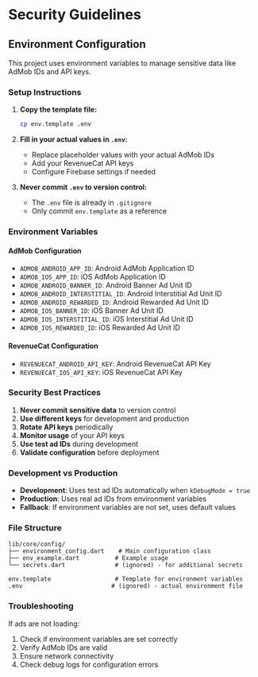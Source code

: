 # Security Guidelines

## Environment Configuration

This project uses environment variables to manage sensitive data like AdMob IDs and API keys.

### Setup Instructions

1. **Copy the template file:**

   ```bash
   cp env.template .env
   ```

2. **Fill in your actual values in `.env`:**

   - Replace placeholder values with your actual AdMob IDs
   - Add your RevenueCat API keys
   - Configure Firebase settings if needed

3. **Never commit `.env` to version control:**
   - The `.env` file is already in `.gitignore`
   - Only commit `env.template` as a reference

### Environment Variables

#### AdMob Configuration

- `ADMOB_ANDROID_APP_ID`: Android AdMob Application ID
- `ADMOB_IOS_APP_ID`: iOS AdMob Application ID
- `ADMOB_ANDROID_BANNER_ID`: Android Banner Ad Unit ID
- `ADMOB_ANDROID_INTERSTITIAL_ID`: Android Interstitial Ad Unit ID
- `ADMOB_ANDROID_REWARDED_ID`: Android Rewarded Ad Unit ID
- `ADMOB_IOS_BANNER_ID`: iOS Banner Ad Unit ID
- `ADMOB_IOS_INTERSTITIAL_ID`: iOS Interstitial Ad Unit ID
- `ADMOB_IOS_REWARDED_ID`: iOS Rewarded Ad Unit ID

#### RevenueCat Configuration

- `REVENUECAT_ANDROID_API_KEY`: Android RevenueCat API Key
- `REVENUECAT_IOS_API_KEY`: iOS RevenueCat API Key

### Security Best Practices

1. **Never commit sensitive data** to version control
2. **Use different keys** for development and production
3. **Rotate API keys** periodically
4. **Monitor usage** of your API keys
5. **Use test ad IDs** during development
6. **Validate configuration** before deployment

### Development vs Production

- **Development**: Uses test ad IDs automatically when `kDebugMode = true`
- **Production**: Uses real ad IDs from environment variables
- **Fallback**: If environment variables are not set, uses default values

### File Structure

```
lib/core/config/
├── environment_config.dart    # Main configuration class
├── env_example.dart          # Example usage
└── secrets.dart              # (ignored) - for additional secrets

env.template                  # Template for environment variables
.env                         # (ignored) - actual environment file
```

### Troubleshooting

If ads are not loading:

1. Check if environment variables are set correctly
2. Verify AdMob IDs are valid
3. Ensure network connectivity
4. Check debug logs for configuration errors
